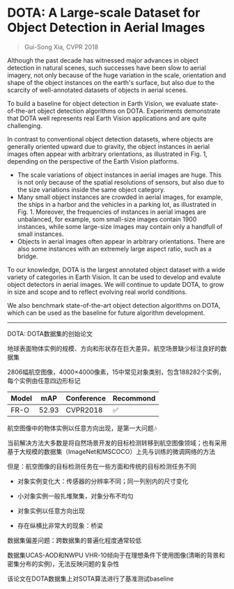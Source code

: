 # DOTA: A Large-scale Dataset for Object Detection in Aerial Images

> Gui-Song Xia, CVPR 2018

Although the past decade has witnessed major advances in object detection in natural scenes, such successes have been slow to aerial imagery, not only because of the huge variation in the scale, orientation and shape of the object instances on the earth's surface, but also due to the scarcity of well-annotated datasets of objects in aerial scenes.

To build a baseline for object detection in Earth Vision, we evaluate state-of-the-art object detection algorithms on DOTA. Experiments demonstrate that DOTA well represents real Earth Vision applications and are quite challenging.

In contrast to conventional object detection datasets, where objects are generally oriented upward due to gravity, the object instances in aerial images often appear with arbitrary orientations, as illustrated in Fig. 1, depending on the perspective of the Earth Vision platforms.

- The scale variations of object instances in aerial images are huge. This is not only because of the spatial resolutions of sensors, but also due to the size variations inside the same object category.
- Many small object instances are crowded in aerial images, for example, the ships in a harbor and the vehicles in a parking lot, as illustrated in Fig. 1. Moreover, the frequencies of instances in aerial images are unbalanced, for example, som small-size images contain 1900 instances, while some large-size images may contain only a handfull of small instances.
- Objects in aerial images often appear in arbitrary orientations. There are also some instances with an extremely large aspect ratio, such as a bridge.

To our knowledge, DOTA is the largest annotated object dataset with a wide variety of categories in Earth Vision. It can be used to develop and evalute object detectors in aerial images. We will continue to update DOTA, to grow in size and scope and to reflect evolving real world conditions.

We also benchmark state-of-the-art object detection algorithms on DOTA, which  can be used as the baseline for future algorithm development.

--------------

DOTA: DOTA数据集的创始论文

地球表面物体实例的规模、方向和形状存在巨大差异。航空场景缺少标注良好的数据集

2806幅航空图像，4000×4000像素，15中常见对象类别，包含188282个实例，每个实例由任意四边形标记

|Model|mAP|Conference|Recommond|
|-----|---|--|---|
|FR-O|52.93|CVPR2018|:white_check_mark:|

航空图像中的物体实例以任意方向出现，是第一大问题🎶

当前解决方法大多数是将自然场景开发的目标检测转移到航空图像领域；也有采用基于大规模的数据集（ImageNet和MSCOCO）上先与训练的微调网络的方法

但是：航空图像的目标检测任务在一些方面和传统的目标检测任务不同

- 对象实例变化大：传感器的分辨率不同；同一列别内的尺寸变化

- 小对象实例一般扎堆聚集，对象分布不均匀

- 对象实例以任意方向出现

- 存在纵横比非常大的现象：桥梁

数据集偏差问题：跨数据集的普遍化程度通常较低

数据集UCAS-AOD和NWPU VHR-10倾向于在理想条件下使用图像(清晰的背景和密集分布的实例)，无法反映问题的复杂性

该论文在DOTA数据集上对SOTA算法进行了基准测试baseline
